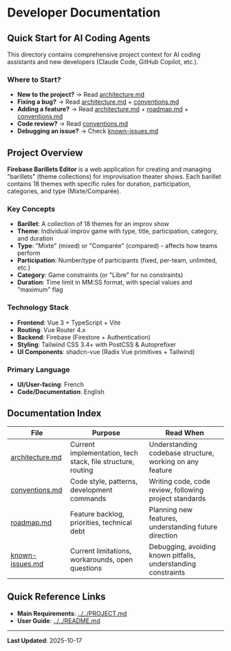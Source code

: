 # Developer Documentation

## Quick Start for AI Coding Agents

This directory contains comprehensive project context for AI coding assistants and new developers (Claude Code, GitHub Copilot, etc.).

### Where to Start?

- **New to the project?** → Read [architecture.md](architecture.md)
- **Fixing a bug?** → Read [architecture.md](architecture.md) + [conventions.md](conventions.md)
- **Adding a feature?** → Read [architecture.md](architecture.md) + [roadmap.md](roadmap.md) + [conventions.md](conventions.md)
- **Code review?** → Read [conventions.md](conventions.md)
- **Debugging an issue?** → Check [known-issues.md](known-issues.md)

## Project Overview

**Firebase Barillets Editor** is a web application for creating and managing "barillets" (theme collections) for improvisation theater shows. Each barillet contains 18 themes with specific rules for duration, participation, categories, and type (Mixte/Comparée).

### Key Concepts

- **Barillet**: A collection of 18 themes for an improv show
- **Theme**: Individual improv game with type, title, participation, category, and duration
- **Type**: "Mixte" (mixed) or "Comparée" (compared) - affects how teams perform
- **Participation**: Number/type of participants (fixed, per-team, unlimited, etc.)
- **Category**: Game constraints (or "Libre" for no constraints)
- **Duration**: Time limit in MM:SS format, with special values and "maximum" flag

### Technology Stack

- **Frontend**: Vue 3 + TypeScript + Vite
- **Routing**: Vue Router 4.x
- **Backend**: Firebase (Firestore + Authentication)
- **Styling**: Tailwind CSS 3.4+ with PostCSS & Autoprefixer
- **UI Components**: shadcn-vue (Radix Vue primitives + Tailwind)

### Primary Language

- **UI/User-facing**: French
- **Code/Documentation**: English

## Documentation Index

| File                               | Purpose                                                     | Read When                                                     |
| ---------------------------------- | ----------------------------------------------------------- | ------------------------------------------------------------- |
| [architecture.md](architecture.md) | Current implementation, tech stack, file structure, routing | Understanding codebase structure, working on any feature      |
| [conventions.md](conventions.md)   | Code style, patterns, development commands                  | Writing code, code review, following project standards        |
| [roadmap.md](roadmap.md)           | Feature backlog, priorities, technical debt                 | Planning new features, understanding future direction         |
| [known-issues.md](known-issues.md) | Current limitations, workarounds, open questions            | Debugging, avoiding known pitfalls, understanding constraints |

## Quick Reference Links

- **Main Requirements**: [../../PROJECT.md](../../PROJECT.md)
- **User Guide**: [../../README.md](../../README.md)

---

**Last Updated**: 2025-10-17
